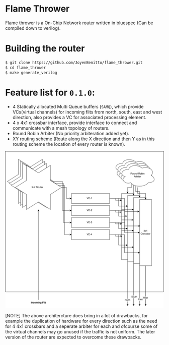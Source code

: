 # Flame Thrower

Flame thrower is a On-Chip Network router written in bluespec (Can be compiled down to verilog).

# Building the router

```
$ git clone https://github.com/JoyenBenitto/flame_thrower.git
$ cd flame_thrower
$ make generate_verilog
```

# Feature list for `0.1.0`:
- 4 Statically allocated Multi Queue buffers (`SAMQ`), which provide VCs(virtual channels) for incoming flits from north, south, east and west direction, also provides a
VC for associated processing element.
- 4 x 4x1 crossbar interface, provide interface to connect and communicate with a mesh topology of routers.
- Round Robin Arbiter (No priority arbiteration added yet).
- XY routing scheme (Route along the X direction and then Y as in this routing scheme the location of every router is known).

![router_diag](./docs/router_arch.svg)

[NOTE]
The above architercture does bring in a lot of drawbacks, for example the duplication of hardware for every direction such as the need for 4 4x1 crossbars and a seperate 
arbiter for each and ofcourse some of the virtual channels may go unused if the traffic is not uniform. The later version of the router are expected to overcome these drawbacks. 

